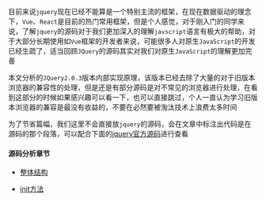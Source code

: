 目前来说`jquery`现在已经不能算是一个特别主流的框架，在现在数据驱动的理念下，`Vue`、`React`是目前的热门常用框架，但是个人感觉，对于刚入门的同学来说，了解`jquery`的源码对于我们更加深入的理解`javscript`语言有极大的帮助，对于大部分长期使用如`Vue`框架的开发者来说，可能很多人对原生`JavaScript`的开发已经生疏了，适当回顾`JQuery`的源码其实对我们对原生`JavaScript`的理解更加完善

本文分析的`JQuery2.0.3`版本内部实现原理，该版本已经去除了大量的对于旧版本浏览器的兼容性的处理，但是还是有部分源码是对不常见的浏览器进行处理，在看到这部分的时候如果感兴趣可以看一下，也可以直接跳过，个人一直认为学习旧版本浏览器的兼容是最没有收益的，不要在必然要被淘汰技术上浪费太多时间

为了节省篇幅，我们这里不会直接放`jquery`的源码，会在文章中标注出代码是在源码的那个段落，可以配合下面的[jquery官方源码](http://code.jquery.com/jquery-2.0.3.js)进行查看

#### 源码分析章节

* [整体结构](https://github.com/A-oei/JQuerySoundCode/blob/master/JQuery%E6%BA%90%E7%A0%811(%E6%95%B4%E4%BD%93%E7%BB%93%E6%9E%84).md)

* [init方法](https://github.com/A-oei/JQuerySoundCode/blob/master/JQuery%E6%BA%90%E7%A0%812(init%E6%96%B9%E6%B3%95).md)

  